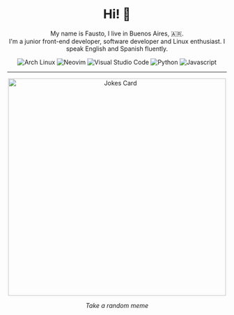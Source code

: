 <h1 align="center">Hi! 👋</h1>

<p align="center">
  My name is Fausto, I live in Buenos Aires, 🇦🇷.<br>
  I'm a junior front-end developer, software developer and Linux enthusiast. I speak English and Spanish fluently.
</p>

<p align="center">
  <img alt="Arch Linux" src="https://img.shields.io/badge/Arch_Linux-informational?style=for-the-badge&logo=arch-linux&logoColor=ebdbb2&color=689d6a" />
  <img alt="Neovim" src="https://img.shields.io/badge/Neovim-informational?style=for-the-badge&logo=neovim&logoColor=ebdbb2&color=98971a" />
  <img alt="Visual Studio Code" src="https://img.shields.io/badge/Vscode-informational?style=for-the-badge&logo=visual-studio-code&logoColor=ebdbb2&color=b16286" />
  <img alt="Python" src="https://img.shields.io/badge/Python-informational?style=for-the-badge&logo=python&logoColor=ebdbb2&color=458588" />
  <img alt="Javascript" src="https://img.shields.io/badge/Javascript-informational?style=for-the-badge&logo=javascript&logoColor=ebdbb2&color=d79921" />
  <hr />
</p>

<p align="center"><img src="https://random-memer.herokuapp.com/" alt="Jokes Card" height="500px" /><br></p>
<p align="center"><i>Take a random meme</i></p>
